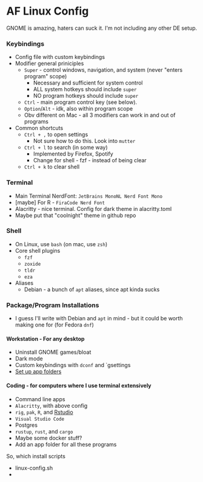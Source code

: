 # AF Linux Config

GNOME is amazing, haters can suck it. I'm not including any other DE setup.

### Keybindings

* Config file with custom keybindings
* Modifier general priniciples
  * `Super` - control windows, navigation, and system (never "enters program" scope)
    * Necessary and sufficient for system control
    * ALL system hotkeys should include `super`
    * NO program hotkeys should include `super`
  * `Ctrl` - main program control key (see below).
  * `Option`/`Alt` - idk, also within program scope
  * Obv different on Mac - all 3 modifiers can work in and out of programs
* Common shortcuts
  * `Ctrl + ,` to open settings
    * Not sure how to do this. Look into `mutter`
  * `Ctrl + l` to search (in some way)
    * Implemented by Firefox, Spotify
    * Change for shell - fzf - instead of being clear
  * `Ctrl + k` to clear shell

### Terminal

* Main Terminal NerdFont: `JetBrains MonoNL Nerd Font Mono`
* [maybe] For R - `FiraCode Nerd Font`
* Alacritty - nice terminal. Config for dark theme in alacritty.toml
* Maybe put that "coolnight" theme in github repo

### Shell

* On Linux, use `bash` (on mac, use `zsh`)
* Core shell plugins
  * `fzf`
  * `zoxide`
  * `tldr`
  * `eza`
* Aliases
  * Debian - a bunch of `apt` aliases, since apt kinda sucks

### Package/Program Installations

* I guess I'll write with Debian and `apt` in mind - but it could be worth making one for (for Fedora `dnf`)

#### Workstation - For any desktop

* Uninstall GNOME games/bloat
* Dark mode
* Custom keybindings with `dconf` and `gsettings
* [Set up app folders](https://askubuntu.com/questions/1283655/how-can-i-create-app-folders-through-terminal-in-ubuntu-20-04)

#### Coding - for computers where I use terminal extensively

* Command line apps
* `Alacritty`, with above config
* `rig`, `pak`, `R`, and [Rstudio](https://github.com/rstudio/rstudio/tree/main/dependencies/linux)
* `Visual Studio Code`
* Postgres
* `rustup`, `rust`, and `cargo`
* Maybe some docker stuff?
* Add an app folder for all these programs

So, which install scripts

* linux-config.sh
*
